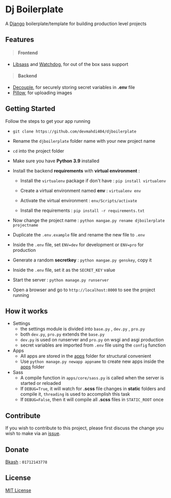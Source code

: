 # Dj Boilerplate
A [Django](https://www.djangoproject.com/) boilerplate/template for building production level projects

## Features
> #### Frontend

- [Libsass](https://pypi.org/project/libsass/) and [Watchdog](https://pypi.org/project/watchdog/), for out of the box sass support

> #### Backend

- [Decouple](https://pypi.org/project/python-decouple/), for securely storing secret variables in **.env** file
- [Pillow](https://pypi.org/project/Pillow/), for uploading images

## Getting Started

Follow the steps to get your app running

- `git clone https://github.com/devmahdi404/djboilerplate` 
- Rename the `djboilerplate` folder name with your new project name
- `cd` into the project folder
- Make sure you have **Python 3.9** installed
- Install the backend **requirements** with **virtual environment** :

  - Install the `virtualenv` package if don't have :  `pip install virtualenv`

  - Create a virtual environment named **env** : `virtualenv env`

  - Activate the virtual environment : `env/Scripts/activate`

  - Install the requirements : `pip install -r requirements.txt`
- Now change the project name : `python mangae.py rename djboilerplate projectname`
- Duplicate the `.env.example` file and rename the new file to `.env`
- Inside the `.env` file, set `ENV=dev` for development or `ENV=pro` for production
- Generate a random **secretkey** : `python mangae.py genskey`, copy it
- Inside the `.env` file, set it as the `SECRET_KEY` value
- Start the server : `python manage.py runserver`
- Open a browser and go to `http://localhost:8000` to see the project running

## How it works

- Settings
  - the settings module is divided into `base.py` , `dev.py` , `pro.py`
  - both `dev.py`, `pro.py` extends the `base.py`
  - `dev.py` is used on runserver and `pro.py` on wsgi and asgi production
  - secret variables are imported from `.env` file using the `config` function
- Apps
  - All apps are stored in the [apps](apps) folder for structural convenient
  - Use `python manage.py newapp appname` to create new apps inside the [apps](apps) folder
- Sass
  - A compile function in `apps/core/sass.py` is called when the server is started or reloaded
  - If `DEBUG=True`, it will watch for **.scss** file changes in **static** folders and compile it, `threading` is used to accomplish this task
  - If `DEBUG=False`, then it will compile all **.scss** files in `STATIC_ROOT`  once

## Contribute
If you wish to contribute to this project, please first discuss the change you wish to make via an [issue](https://github.com/devmahdi404/djboilerplate/issues).

## Donate
[Bkash](https://www.bkash.com/) : `01712143778`

## License
[MIT License](LICENSE)

